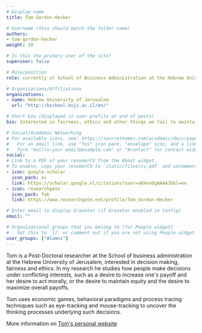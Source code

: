 ```yaml
---
# Display name
title: Tom Gordon-Hecker

# Username (this should match the folder name)
authors:
- tom-gordon-hecker
weight: 20

# Is this the primary user of the site?
superuser: false

# Role/position
role: currently at School of Business Administration at the Hebrew University of Jerusalem

# Organizations/Affiliations
organizations:
- name: Hebrew University of Jerusalem
  url: "http://bschool.huji.ac.il/en/"

# Short bio (displayed in user profile at end of posts)
bio: Interested in fairness, ethics and other things we fail to maintain

# Social/Academic Networking
# For available icons, see: https://sourcethemes.com/academic/docs/page-builder/#icons
#   For an email link, use "fas" icon pack, "envelope" icon, and a link in the
#   form "mailto:your-email@example.com" or "#contact" for contact widget.
social:
# Link to a PDF of your resume/CV from the About widget.
# To enable, copy your resume/CV to `static/files/cv.pdf` and uncomment the lines below.
- icon: google-scholar
  icon_pack: ai
  link: https://scholar.google.nl/citations?user=aKHnvOgAAAAJ&hl=en
- icon: researchgate
  icon_pack: fab
  link: https://www.researchgate.net/profile/Tom_Gordon-Hecker

# Enter email to display Gravatar (if Gravatar enabled in Config)
email: ""

# Organizational groups that you belong to (for People widget)
#   Set this to `[]` or comment out if you are not using People widget.
user_groups: ["Alumni"]
---
```


Tom is a Post-Doctoral researcher at the School of business administration at the Hebrew University of Jerusalem, interested in decision making, fairness and ethics. In my research he studies how people make decisions under conflicting interests, such as a desire to increase one's payoff and her desire to act morally, or the desire to maintain equity and the desire to maximize overall payoffs.

Tom uses economic games, behavioral paradigms and process tracing techniques such as eye-tracking and mouse-tracking to uncover the thinking processes underlying such decisions.

More information on [Tom's personal website](https://bgujdmlab.wixsite.com/tomgo)

